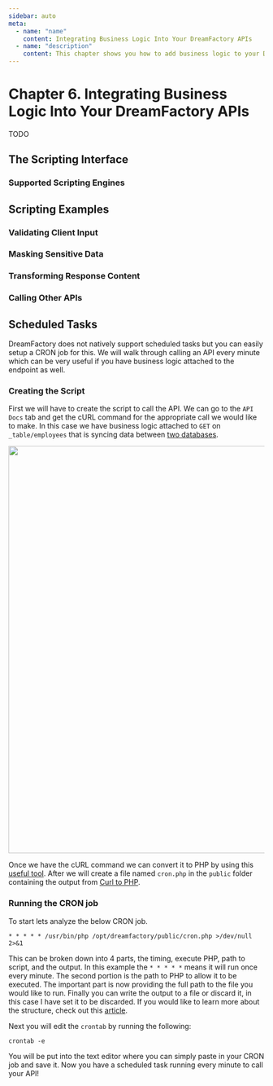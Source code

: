```yaml
---
sidebar: auto
meta:
  - name: "name"
    content: Integrating Business Logic Into Your DreamFactory APIs
  - name: "description"
    content: This chapter shows you how to add business logic to your DreamFactory APIs, allowing you to validate input parameters, transform responses, call other APIs, and more.
---
```


# Chapter 6. Integrating Business Logic Into Your DreamFactory APIs

TODO

## The Scripting Interface

### Supported Scripting Engines

## Scripting Examples

### Validating Client Input

### Masking Sensitive Data

### Transforming Response Content



### Calling Other APIs

## Scheduled Tasks

DreamFactory does not natively support scheduled tasks but you can easily setup a CRON job for this. We will walk through calling an API every minute which can be very useful if you have business logic attached to the endpoint as well.

### Creating the Script

First we will have to create the script to call the API. We can go to the `API Docs` tab and get the cURL command for the appropriate call we would like to make. In this case we have business logic attached to `GET` on `_table/employees` that is syncing data between [two databases](chapter03.html#synchronizing-records-between-two-databases).

<p>
<img src="/images/06/curl-schedule.png" width="800">
</p>

Once we have the cURL command we can convert it to PHP by using this [useful tool](https://incarnate.github.io/curl-to-php/). After we will create a file named `cron.php` in the `public` folder containing the output from [Curl to PHP](https://incarnate.github.io/curl-to-php/).

### Running the CRON job

To start lets analyze the below CRON job.

    * * * * * /usr/bin/php /opt/dreamfactory/public/cron.php >/dev/null 2>&1

This can be broken down into 4 parts, the timing, execute PHP, path to script, and the output. In this example the `* * * * *` means it will run once every minute. The second portion is the path to PHP to allow it to be executed. The important part is now providing the full path to the file you would like to run. Finally you can write the output to a file or discard it, in this case I have set it to be discarded. If you would like to learn more about the structure, check out this [article](https://crontab-generator.org/).

Next you will edit the `crontab` by running the following:
    
    crontab -e

You will be put into the text editor where you can simply paste in your CRON job and save it. Now you have a scheduled task running every minute to call your API!



